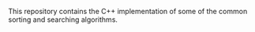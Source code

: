 This repository contains the C++ implementation of some of the common sorting and searching algorithms.
